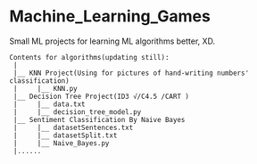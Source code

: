 # Machine_Learning_Games
Small ML projects for learning ML algorithms better, XD.
```
Contents for algorithms(updating still):
 |
 |__ KNN Project(Using for pictures of hand-writing numbers' classification)
 |     |__ KNN.py
 |__ Decision Tree Project(ID3 √/C4.5 /CART )
 |     |__ data.txt
 |     |__ decision_tree_model.py
 |__ Sentiment Classification By Naive Bayes
 |     |__ datasetSentences.txt
 |     |__ datasetSplit.txt
 |     |__ Naive_Bayes.py
 |...... 
```
